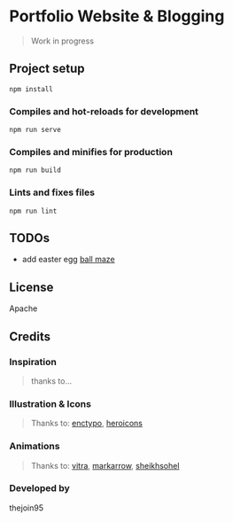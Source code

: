 # Portfolio Website & Blogging

> Work in progress

## Project setup
```
npm install
```

### Compiles and hot-reloads for development
```
npm run serve
```

### Compiles and minifies for production
```
npm run build
```

### Lints and fixes files
```
npm run lint
```

## TODOs

- add easter egg [ball maze](https://developer.mozilla.org/en-US/docs/Games/Tutorials/HTML5_Gamedev_Phaser_Device_Orientation)

## License

Apache

## Credits

### Inspiration

> thanks to...

### Illustration & Icons

> Thanks to: [enctypo](http://www.entypo.com/), [heroicons](https://github.com/tailwindlabs/heroicons)

### Animations

> Thanks to: [vitra](https://lottiefiles.com/vitra), [markarrow](https://lottiefiles.com/markarrow), [sheikhsohel](https://lottiefiles.com/sheikhsohel)

### Developed by

thejoin95